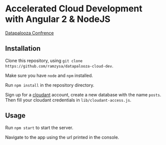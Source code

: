 # Accelerated Cloud Development with Angular 2 & NodeJS
[Datapalooza Confrence](http://www.spark.tc/datapalooza/tel-aviv/)

## Installation
Clone this repository, using `git clone https://github.com/ramzysa/datapalooza-cloud-dev`.

Make sure you have `node` and `npm` installed.

Run `npm install` in the repository directory.

Sign up for a [cloudant](https://cloudant.com/) account, create a new database with the name `posts`. Then fill your cloudant credentials in `lib/cloudant-access.js`.

## Usage
Run `npm start` to start the server.

Navigate to the app using the url printed in the console.
